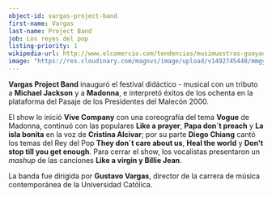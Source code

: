 ```yaml
---
object-id: vargas-project-band
first-name: Vargas
last-name: Project Band
job: Los reyes del pop
listing-priority: 1
wikipedia-url: http://www.elcomercio.com/tendencias/musimuestras-guayaqui-musica-madonna-michaeljackson.html
image: "https://res.cloudinary.com/magnvs/image/upload/v1492745448/mmgye/gye_2.jpg"
---
```


**Vargas Project Band** inauguró el festival didáctico - musical con un tributo a **Michael Jackson** y a **Madonna**, e interpretó éxitos de los ochenta en la plataforma del Pasaje de los Presidentes del Malecón 2000.
  
El show lo inició **Vive Company** con una coreografía del tema **Vogue** de Madonna, continuó con las populares **Like a prayer**, **Papa don´t preach** y **La isla bonita** en la voz de **Cristina Alcivar**; por su parte **Diego Chiang** cantó los temas del Rey del Pop
**They don´t care about us**, **Heal the world** y **Don't stop till you get enough**. Para cerrar el show, los vocalistas presentaron un *mashup* de las canciones **Like a virgin y Billie Jean**. 
 
La banda fue dirigida por **Gustavo Vargas**, director de la carrera de música contemporánea de la Universidad Católica.
